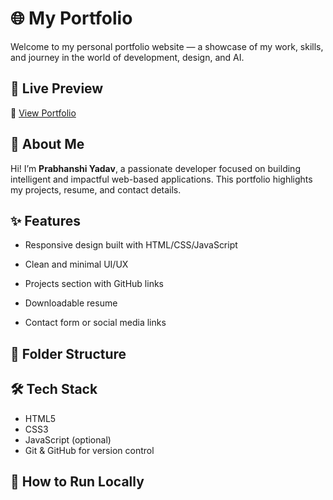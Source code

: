 # 🌐 My Portfolio
Welcome to my personal portfolio website — a showcase of my work, skills, and journey in the world of development, design, and AI.


## 🚀 Live Preview

🔗 [View Portfolio](https://portfolioprabhnashi.netlify.app/)  



## 🧠 About Me

Hi! I’m **Prabhanshi Yadav**, a passionate developer focused on building intelligent and impactful web-based applications. This portfolio highlights my projects, resume, and contact details.



## ✨ Features

- Responsive design built with HTML/CSS/JavaScript

- Clean and minimal UI/UX

- Projects section with GitHub links

- Downloadable resume

- Contact form or social media links





## 📁 Folder Structure

 ## 🛠️ Tech Stack 
- HTML5 
- CSS3 
- JavaScript (optional) 
- Git & GitHub for version control 

## 📌 How to Run Locally 
```bash git clone https://github.com/Prabhanshiyadav/My_Portfolio.git cd My_Portfolio open index.html   # Or just open in any browser 


